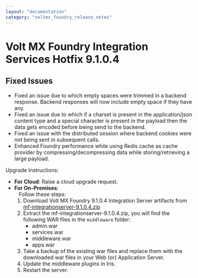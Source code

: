 ```yaml
---
layout: "documentation"
category: "voltmx_foundry_release_notes"
---
```

                           

Volt MX  Foundry Integration Services Hotfix 9.1.0.4
==================================================

Fixed Issues
------------

*   Fixed an issue due to which empty spaces were trimmed in a backend response. Backend responses will now include empty space if they have any.
*   Fixed an issue due to which if a charset is present in the application/json content type and a special character is present in the payload then the data gets encoded before being send to the backend.
*   Fixed an issue with the distributed session where backend cookies were not being sent in subsequent calls.
*   Enhanced Foundry performance while using Redis cache as cache provider by compressing/decompressing data while storing/retrieving a large payload.

Upgrade Instructions:

*   **For Cloud**: Raise a cloud upgrade request.
*   **For On-Premises**:  
       Follow these steps:
    1.  Download Volt MX Foundry 9.1.0.4 Integration Server artifacts from  
        [mf-integrationserver-9.1.0.4.zip](../Content/V9.0.x_V9.1.x_NotSupported.html)
    <!-- 1.  Download Volt MX Foundry 9.1.0.4 Integration Server artifacts from  
        [mf-integrationserver-9.1.0.4.zip](http://download.voltmx.com/onpremise/mobilefoundry/server/9.1.0.4/mf-integrationserver-9.1.0.4.zip) -->
    2.  Extract the mf-integrationserver-9.1.0.4.zip, you will find the following WAR files in the `middleware` folder:
        *   admin.war
        *   services.war
        *   middleware.war
        *   apps.war
    3.  Take a backup of the existing war files and replace them with the downloaded war files in your Web (or) Application Server.
    4.  Update the middleware plugins in Iris.
    5.  Restart the server.
